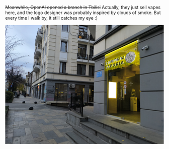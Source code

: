 ﻿<del>Meanwhile, OpenAI opened a branch in Tbilisi</del> Actually, they just sell vapes here, and the logo designer was probably inspired by clouds of smoke. But every time I walk by, it still catches my eye :)

![Vaporia](vaporia.jpg)